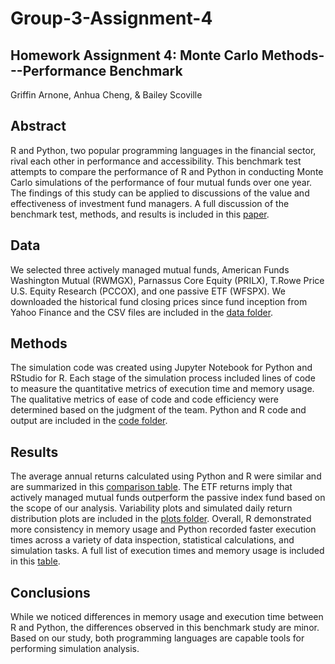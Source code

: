 # Group-3-Assignment-4
## Homework Assignment 4: Monte Carlo Methods---Performance Benchmark
Griffin Arnone, Anhua Cheng, & Bailey Scoville
## Abstract
R and Python, two popular programming languages in the financial sector, rival each other in performance and accessibility. This benchmark test attempts to compare the performance of R and Python in conducting Monte Carlo simulations of the performance of four mutual funds over one year. The findings of this study can be applied to discussions of the value and effectiveness of investment fund managers. A full discussion of the benchmark test, methods, and results is included in this [paper](https://github.com/bscov/Group-3-Assignment-4/blob/main/MSDS460_Group3_HomeworkAssignment4.pdf).
## Data
We selected three actively managed mutual funds, American Funds Washington Mutual (RWMGX), Parnassus Core Equity (PRILX), T.Rowe Price U.S. Equity Research (PCCOX), and one passive ETF (WFSPX). We downloaded the historical fund closing prices since fund inception from Yahoo Finance and the CSV files are included in the [data folder](https://github.com/bscov/Group-3-Assignment-4/tree/main/Data).
## Methods
The simulation code was created using Jupyter Notebook for Python and RStudio for R. Each stage of the simulation process included lines of code to measure the quantitative metrics of execution time and memory usage. The qualitative metrics of ease of code and code efficiency were determined based on the judgment of the team. Python and R code and output are included in the [code folder](https://github.com/bscov/Group-3-Assignment-4/tree/main/Code).
## Results
The average annual returns calculated using Python and R were similar and are summarized in this [comparison table](https://github.com/bscov/Group-3-Assignment-4/blob/main/Simulated_Annual_Return_Table.csv). The ETF returns imply that actively managed mutual funds outperform the passive index fund based on the scope of our analysis. Variability plots and simulated daily return distribution plots are included in the [plots folder](https://github.com/bscov/Group-3-Assignment-4/tree/main/Plots).
Overall, R demonstrated more consistency in memory usage and Python recorded faster execution times across a variety of data inspection, statistical calculations, and simulation tasks. A full list of execution times and memory usage is included in this [table](https://github.com/bscov/Group-3-Assignment-4/blob/main/Python_R_Metrics_Table.csv).
## Conclusions
While we noticed differences in memory usage and execution time between R and Python, the differences observed in this benchmark study are minor. Based on our study, both programming languages are capable tools for performing simulation analysis.
